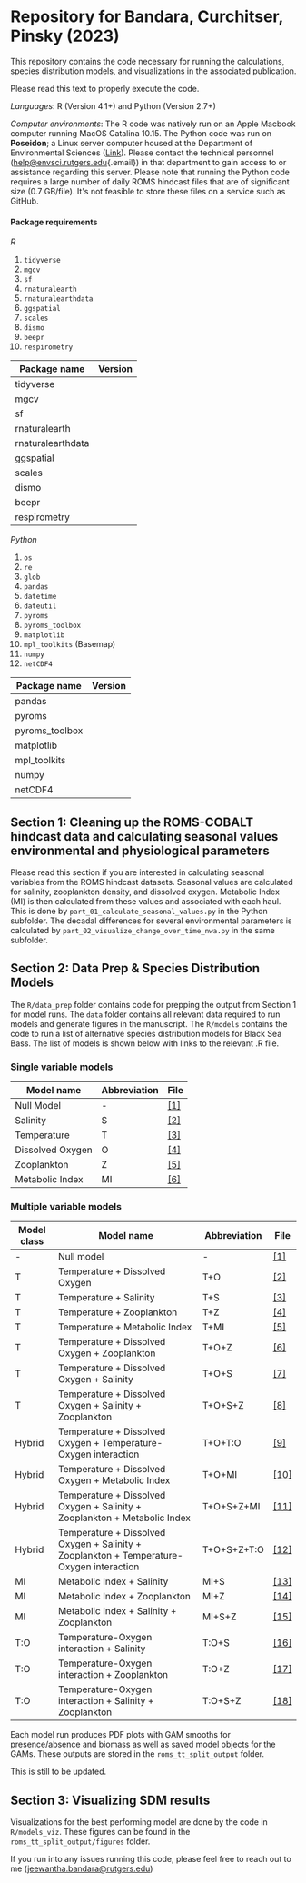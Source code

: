 # Repository for Bandara, Curchitser, Pinsky (2023)

This repository contains the code necessary for running the calculations, species distribution models, and visualizations in the associated publication.

Please read this text to properly execute the code.

_Languages_: R (Version 4.1+) and Python (Version 2.7+)

_Computer environments_: The R code was natively run on an Apple Macbook computer running MacOS Catalina 10.15. The Python code was run on **Poseidon**; a Linux server computer housed at the Department of Environmental Sciences ([Link](https://envsci.rutgers.edu/)). Please contact the technical personnel ([help\@envsci.rutgers.edu](mailto:help@envsci.rutgers.edu){.email}) in that department to gain access to or assistance regarding this server. Please note that running the Python code requires a large number of daily ROMS hindcast files that are of significant size (0.7 GB/file). It's not feasible to store these files on a service such as GitHub.

#### Package requirements

*R*

1.  `tidyverse`
2.  `mgcv`
3.  `sf`
4.  `rnaturalearth`
5.  `rnaturalearthdata`
6.  `ggspatial`
7.  `scales`
8.  `dismo`
9.  `beepr`
10. `respirometry`

|Package name   |Version   |
|---|---|
|tidyverse   |   |
|mgcv   |   |
|sf   |   |
|rnaturalearth   |   |
|rnaturalearthdata   |   |
|ggspatial   |   |
|scales   |   |
|dismo   |   |
|beepr   |   |
|respirometry   |   |

*Python*

1.  `os`
2.  `re`
3.  `glob`
4.  `pandas`
5.  `datetime`
6.  `dateutil`
7.  `pyroms`
8.  `pyroms_toolbox`
9.  `matplotlib`
10. `mpl_toolkits` (Basemap)
11. `numpy`
12. `netCDF4`

|Package name   |Version   |
|---|---|
|pandas   |   |
|pyroms   |   |
|pyroms_toolbox   |   |
|matplotlib   |   |
|mpl_toolkits   |   |
|numpy   |   |
|netCDF4   |   |

## Section 1: Cleaning up the ROMS-COBALT hindcast data and calculating seasonal values environmental and physiological parameters

Please read this section if you are interested in calculating seasonal variables from the ROMS hindcast datasets. Seasonal values are calculated for salinity, zooplankton density, and dissolved oxygen. Metabolic Index (MI) is then calculated from these values and associated with each haul. This is done by `part_01_calculate_seasonal_values.py` in the Python subfolder. The decadal differences for several environmental parameters is calculated by `part_02_visualize_change_over_time_nwa.py` in the same subfolder.

## Section 2: Data Prep & Species Distribution Models

The `R/data_prep` folder contains code for prepping the output from Section 1 for model runs. The `data` folder contains all relevant data required to run models and generate figures in the manuscript.
The `R/models` contains the code to run a list of alternative species distribution models for Black Sea Bass. The list of models is shown below with links to the relevant .R file.

### Single variable models

| Model name       | Abbreviation | File                                                                                                           |
|-------------------------|-----------------------------|------------------|
| Null Model       | \-           | [[1]](https://github.com/wajra/bsb-shift-drivers/blob/main/R/models/sp_dist_model_01_null_model.R)             |
| Salinity         | S            | [[2]](https://github.com/wajra/bsb-shift-drivers/blob/main/R/models/sp_dist_model_02_salinity_model.R)         |
| Temperature      | T            | [[3]](https://github.com/wajra/bsb-shift-drivers/blob/main/R/models/sp_dist_model_03_temperature_model.R)      |
| Dissolved Oxygen | O            | [[4]](https://github.com/wajra/bsb-shift-drivers/blob/main/R/models/sp_dist_model_04_dissolved_oxygen_model.R) |
| Zooplankton      | Z            | [[5]](https://github.com/wajra/bsb-shift-drivers/blob/main/R/models/sp_dist_model_05_zooplankton_model.R)      |
| Metabolic Index  | MI           | [[6]](https://github.com/wajra/bsb-shift-drivers/blob/main/R/models/sp_dist_model_06_metabolic_index_model.R)  |

### Multiple variable models

| Model class | Model name                                                                               | Abbreviation | File                                                                                                                              |
|------------------|------------------|------------------|------------------|
| \-          | Null model                                                                               | \-           | [[1]](https://github.com/wajra/bsb-shift-drivers/blob/main/R/models/sp_dist_model_01_null_model.R)                                |
| T           | Temperature + Dissolved Oxygen                                                           | T+O          | [[2]](https://github.com/wajra/bsb-shift-drivers/blob/main/R/models/sp_dist_model_07_temperature_do_model.R)                      |
| T           | Temperature + Salinity                                                                   | T+S          | [[3]](https://github.com/wajra/bsb-shift-drivers/blob/main/R/models/sp_dist_model_09_temperature_salinity_model.R)                |
| T           | Temperature + Zooplankton                                                                | T+Z          | [[4]](https://github.com/wajra/bsb-shift-drivers/blob/main/R/models/sp_dist_model_10_temperature_zooplankton_model.R)             |
| T           | Temperature + Metabolic Index                                                            | T+MI         | [[5]](https://github.com/wajra/bsb-shift-drivers/blob/main/R/models/sp_dist_model_08_temperature_mi_model.R)                      |
| T           | Temperature + Dissolved Oxygen + Zooplankton                                             | T+O+Z        | [[6]](https://github.com/wajra/bsb-shift-drivers/blob/main/R/models/sp_dist_model_11_temperature_do_zooplankton_model.R)          |
| T           | Temperature + Dissolved Oxygen + Salinity                                                | T+O+S        | [[7]](https://github.com/wajra/bsb-shift-drivers/blob/main/R/models/sp_dist_model_12_temperature_do_salinity_model.R)             |
| T           | Temperature + Dissolved Oxygen + Salinity + Zooplankton                                  | T+O+S+Z      | [[8]](https://github.com/wajra/bsb-shift-drivers/blob/main/R/models/sp_dist_model_13_temperature_do_salinity_zooplankton_model.R) |
| Hybrid      | Temperature + Dissolved Oxygen + Temperature-Oxygen interaction                          | T+O+T:O      | [[9]](https://github.com/wajra/bsb-shift-drivers/blob/main/R/models/sp_dist_model_14_temperature_do_temp_do_interaction_model.R)  |
| Hybrid      | Temperature + Dissolved Oxygen + Metabolic Index                                         | T+O+MI       | [[10]](https://github.com/wajra/bsb-shift-drivers/blob/main/R/models/sp_dist_model_15_temperature_do_mi_model.R)                   |
| Hybrid      | Temperature + Dissolved Oxygen + Salinity + Zooplankton + Metabolic Index                | T+O+S+Z+MI   | [[11]](https://github.com/wajra/bsb-shift-drivers/blob/main/R/models/sp_dist_model_16_temperature_do_mi_s_z_model.R)               |
| Hybrid      | Temperature + Dissolved Oxygen + Salinity + Zooplankton + Temperature-Oxygen interaction | T+O+S+Z+T:O  | [[12]](https://github.com/wajra/bsb-shift-drivers/blob/main/R/models/sp_dist_model_17_temperature_do_interaction_s_z_model.R)      |
| MI          | Metabolic Index + Salinity                                                               | MI+S         | [[13]](https://github.com/wajra/bsb-shift-drivers/blob/main/R/models/sp_dist_model_18_mi_s_model.R)                                |
| MI          | Metabolic Index + Zooplankton                                                            | MI+Z         | [[14]](https://github.com/wajra/bsb-shift-drivers/blob/main/R/models/sp_dist_model_19_mi_z_model.R)                                |
| MI          | Metabolic Index + Salinity + Zooplankton                                                 | MI+S+Z       | [[15]](https://github.com/wajra/bsb-shift-drivers/blob/main/R/models/sp_dist_model_20_mi_s_z_model.R)                              |
| T:O         | Temperature-Oxygen interaction + Salinity                                                | T:O+S        | [[16]](https://github.com/wajra/bsb-shift-drivers/blob/main/R/models/sp_dist_model_21_interaction_s_model.R)                       |
| T:O         | Temperature-Oxygen interaction + Zooplankton                                             | T:O+Z        | [[17]](https://github.com/wajra/bsb-shift-drivers/blob/main/R/models/sp_dist_model_22_interaction_s_z_model.R)                     |
| T:O         | Temperature-Oxygen interaction + Salinity + Zooplankton                                  | T:O+S+Z      | [[18]](https://github.com/wajra/bsb-shift-drivers/blob/main/R/models/sp_dist_model_23_interaction_z_model.R)                       |

Each model run produces PDF plots with GAM smooths for presence/absence and biomass as well as saved model objects for the GAMs. These outputs are stored in the `roms_tt_split_output` folder.

This is still to be updated.

## Section 3: Visualizing SDM results

Visualizations for the best performing model are done by the code in `R/models_viz`. These figures can be found in the `roms_tt_split_output/figures` folder.

If you run into any issues running this code, please feel free to reach out to me ([jeewantha.bandara\@rutgers.edu](mailto:jeewantha.bandara@rutgers.edu))
